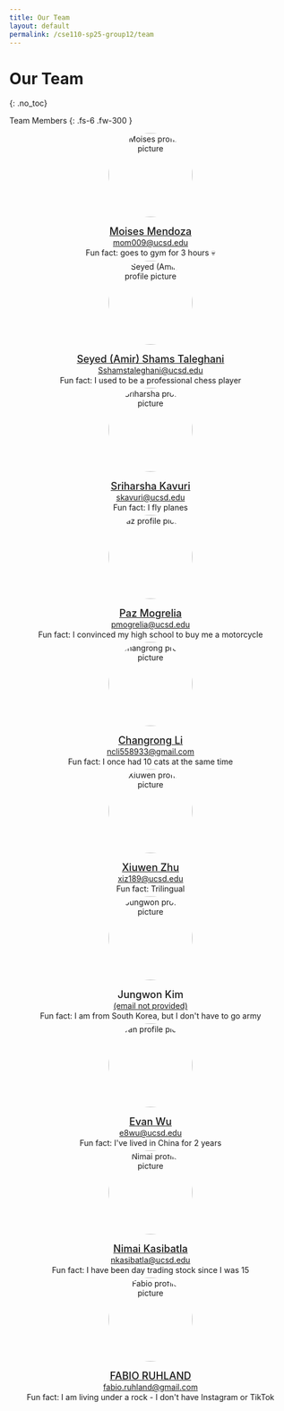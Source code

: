 ```yaml
---
title: Our Team
layout: default
permalink: /cse110-sp25-group12/team
---
```


# Our Team
{: .no_toc}

<style>
    .profile-display {
        display: grid;
    }
    .profile {
        display: flex;
        flex-direction: row;
        margin: 12px;
        min-width: 340px;
        line-height: 20px;
    }
    .profile-mem {
        flex-direction: column;
        align-items: center;
        text-align: center;
    }
    .profile-pic {
        height: 100px;
        width: 100px;
        border-radius: 50%;
        background-repeat: no-repeat;
        background-position: center center;
        background-size: cover;
        margin-right: 8px;
        overflow: hidden;
        flex-shrink: 0;
    }
    .tutor-pic {
        height: 80px;
        width: 80px;
    }
    .mem {
        height: 150px;
        width: 150px;
        margin-right: 0px;
        margin-bottom: 10px;
    }
    .profile-info-mem {
        display: flex;
        flex-direction: column;
        align-items: center;
    }
    .profile-info {
        margin: 4px;
    }
    .profile-info p {
        text-wrap: pretty;
        margin: 1px;
    }
    .profile-name {
        font-size: 18px;
        font-weight: 500;
        margin-top: 10px;
        margin-bottom: 7px;
    }

    @media screen and (min-width: 1000px) {
      .profile-display {
        grid-template-columns: 1fr 1fr;
      }
    }
</style>


Team Members
{: .fs-6 .fw-300 }

<div class="profile-display">
<div class="profile-mem">
    <img class="profile-pic mem" src="/cse110-sp25-group12/assets/images/moises.png" alt="Moises profile picture">
    <div class="profile-info profile-info-mem">
        <p class="profile-name"><a href="https://github.com/MoisesRM32" target="_blank">Moises Mendoza</a></p>
        <a href="mailto:mom009@ucsd.edu">mom009@ucsd.edu</a>
        <p>Fun fact: goes to gym for 3 hours 💀</p>
    </div>
</div>

<div class="profile-mem">
    <img class="profile-pic mem" src="/cse110-sp25-group12/assets/images/seyed.jpg" alt="Seyed (Amir) profile picture">
    <div class="profile-info profile-info-mem">
        <p class="profile-name"><a href="https://amirrezash007.github.io/SeyedShams/" target="_blank">Seyed (Amir) Shams Taleghani</a></p>
        <a href="mailto:Sshamstaleghani@ucsd.edu">Sshamstaleghani@ucsd.edu</a>
        <p>Fun fact: I used to be a professional chess player</p>
    </div>
</div>

<div class="profile-mem">
    <img class="profile-pic mem" src="/cse110-sp25-group12/assets/images/sriharsha.jpg" alt="Sriharsha profile picture">
    <div class="profile-info profile-info-mem">
        <p class="profile-name"><a href="https://kavurisriharsha.github.io/cse110-lab1/" target="_blank">Sriharsha Kavuri</a></p>
        <a href="mailto:skavuri@ucsd.edu">skavuri@ucsd.edu</a>
        <p>Fun fact: I fly planes</p>
    </div>
</div>

<div class="profile-mem">
    <img class="profile-pic mem" src="/cse110-sp25-group12/assets/images/paz.jpg" alt="Paz profile picture">
    <div class="profile-info profile-info-mem">
        <p class="profile-name"><a href="https://pmogrelia.github.io" target="_blank">Paz Mogrelia</a></p>
        <a href="mailto:pmogrelia@ucsd.edu">pmogrelia@ucsd.edu</a>
        <p>Fun fact: I convinced my high school to buy me a motorcycle</p>
    </div>
</div>

<div class="profile-mem">
    <img class="profile-pic mem" src="/cse110-sp25-group12/assets/images/changrong.jpg" alt="Changrong profile picture">
    <div class="profile-info profile-info-mem">
        <p class="profile-name"><a href="https://github.com/ChangrongLi8858/CL-CSE-110" target="_blank">Changrong Li</a></p>
        <a href="mailto:ncli558933@gmail.com">ncli558933@gmail.com</a>
        <p>Fun fact: I once had 10 cats at the same time</p>
    </div>
</div>

<div class="profile-mem">
    <img class="profile-pic mem" src="/cse110-sp25-group12/assets/images/xuiwen.JPG" alt="Xiuwen profile picture">
    <div class="profile-info profile-info-mem">
        <p class="profile-name"><a href="https://xwinner7.github.io/Lab-Week-1/" target="_blank">Xiuwen Zhu</a></p>
        <a href="mailto:xiz189@ucsd.edu">xiz189@ucsd.edu</a>
        <p>Fun fact: Trilingual</p>
    </div>
</div>

<div class="profile-mem">
    <img class="profile-pic mem" src="/cse110-sp25-group12/assets/images/Fallback.png" alt="Jungwon profile picture">
    <div class="profile-info profile-info-mem">
        <p class="profile-name">Jungwon Kim</p>
        <a href="#">(email not provided)</a>
        <p>Fun fact: I am from South Korea, but I don't have to go army</p>
    </div>
</div>

<div class="profile-mem">
    <img class="profile-pic mem" src="/cse110-sp25-group12/assets/images/evan.jpg" alt="Evan profile picture">
    <div class="profile-info profile-info-mem">
        <p class="profile-name"><a href="https://twintersww.github.io/CSE110-Lab1/" target="_blank">Evan Wu</a></p>
        <a href="mailto:e8wu@ucsd.edu">e8wu@ucsd.edu</a>
        <p>Fun fact: I've lived in China for 2 years</p>
    </div>
</div>

<div class="profile-mem">
    <img class="profile-pic mem" src="/cse110-sp25-group12/assets/images/nimai.PNG" alt="Nimai profile picture">
    <div class="profile-info profile-info-mem">
        <p class="profile-name"><a href="https://nixmai.github.io/NimaiKasibatlaCSE110/" target="_blank">Nimai Kasibatla</a></p>
        <a href="mailto:nkasibatla@ucsd.edu">nkasibatla@ucsd.edu</a>
        <p>Fun fact: I have been day trading stock since I was 15</p>
    </div>
</div>

<div class="profile-mem">
    <img class="profile-pic mem" src="/cse110-sp25-group12/assets/images/fabio.png" alt="Fabio profile picture">
    <div class="profile-info profile-info-mem">
        <p class="profile-name"><a href="https://ruhlando.github.io/cse110-github-pages/" target="_blank">FABIO RUHLAND</a></p>
        <a href="mailto:fabio.ruhland@gmail.com">fabio.ruhland@gmail.com</a>
        <p>Fun fact: I am living under a rock - I don't have Instagram or TikTok</p>
    </div>
</div>
</div>